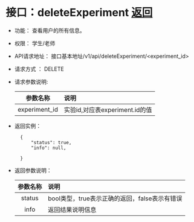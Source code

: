 ﻿﻿<!-- markdownlint-disable MD033-->
<!-- 禁止MD033类型的警告 https://www.npmjs.com/package/markdownlint -->

# 接口：deleteExperiment  [返回](../README.md)

- 功能：
    查看用户的所有信息。

- 权限：
    学生/老师

- API请求地址：
    接口基本地址/v1/api/deleteExperiment/<experiment_id>

- 请求方式 ：
    DELETE

- 请求参数说明:

  |参数名称|说明|
  |:---------:|:--------------------------------------------------------|
  |experiment_id|实验id,对应表experiment.id的值|

- 返回实例：

        {
            "status": true,
            "info": null,

        }

- 返回参数说明：

  |参数名称|说明|
  |:---------:|:--------------------------------------------------------|
  |status|bool类型，true表示正确的返回，false表示有错误|
  |info|返回结果说明信息|

